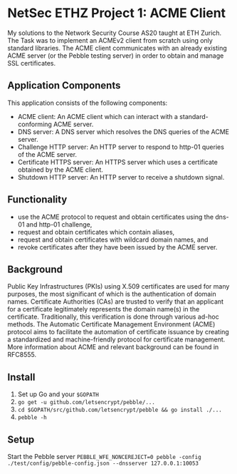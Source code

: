 
# NetSec ETHZ Project 1: ACME Client

My solutions to the Network Security Course AS20 taught at ETH Zurich. The Task was to implement an ACMEv2 client from scratch using only standard libraries. The ACME client communicates with an already existing ACME server (or the Pebble testing server) in order to obtain and manage SSL certificates.

## Application Components
This application consists of the following components:
* ACME client: An ACME client which can interact with a standard-conforming ACME server.
* DNS server: A DNS server which resolves the DNS queries of the ACME server.
* Challenge HTTP server: An HTTP server to respond to http-01 queries of the ACME server.
* Certificate HTTPS server: An HTTPS server which uses a certificate obtained by the ACME client.
* Shutdown HTTP server:  An HTTP server to receive a shutdown signal.

## Functionality
* use the ACME protocol to request and obtain certificates using the dns-01 and http-01 challenge,
* request and obtain certificates which contain aliases,
* request and obtain certificates with wildcard domain names, and
* revoke certificates after they have been issued by the ACME server.

## Background
Public Key Infrastructures (PKIs) using X.509 certificates are used for many purposes, the most significant of which is the authentication of domain names. Certificate Authorities (CAs) are trusted to verify that an applicant for a certificate legitimately represents the domain name(s) in the certificate. Traditionally, this verification is done through various ad-hoc methods.
The Automatic Certificate Management Environment (ACME) protocol aims to facilitate the automation of certificate issuance by creating a standardized and machine-friendly protocol for certificate management.
More information about ACME and relevant background can be found in RFC8555.

## Install

1. Set up Go and your `$GOPATH` 
2. `go get -u github.com/letsencrypt/pebble/...`
3. `cd $GOPATH/src/github.com/letsencrypt/pebble && go install ./...`
4. `pebble -h`

## Setup

Start the Pebble server `PEBBLE_WFE_NONCEREJECT=0 pebble -config ./test/config/pebble-config.json --dnsserver 127.0.0.1:10053`
